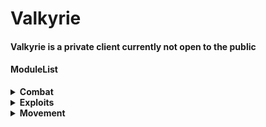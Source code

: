 
# Valkyrie

#### Valkyrie is a private client currently not open to the public

#### ModuleList
<details>
  <summary><b>Combat</b></summary>

<ul>
<li>AntiCrystal</li>
<li>AutoAnvil</li>
<li>AutoArmor</li>
<li>AutoTrap</li>
<li>AutoWeb</li>
<li>BedAura</li>
<li>Blocker</li>
<li>FastBow</li>
<li>HoleFill</li>
<li>KillAura</li>
<li>Offhand</li>
<li>Piston Aura</li>
<li>SelfTrap</li>
<li>SelfWeb</li>
<li>Sorround</li>
<li>ValkCa</li>
  
</ul>

</details>

<details>
  <summary><b>Exploits</b></summary>

<ul>
<li>AntiHunger</li>
<li>CoordExploit</li>
<li>FastBreak</li>
<li>LiquidInteract</li>
<li>NoInteract</li>
<li>NoSwing</li>
<li>Reach</li>
<li>PacketUse</li>
<li>PacketXp</li>
<li>PortalGodMode</li>
  
</ul>

</details>

<details>
  <summary><b>Movement</b></summary>

<ul>
<li>Anchor</li>
<li>Blink</li>
<li>HoleTP</li>
<li>PlayerTweaks</li>
<li>ReverseStep</li>
<li>Speed</li>
<li>Sprint</li>
<li>Step</li>
  
</ul>

</details>
